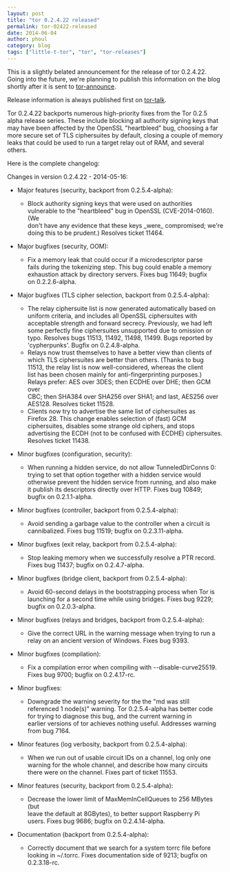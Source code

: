 ```yaml
---
layout: post
title: "tor 0.2.4.22 released"
permalink: tor-02422-released
date: 2014-06-04
author: phoul
category: blog
tags: ["little-t-tor", "tor", "tor-releases"]
---
```


This is a slightly belated announcement for the release of tor 0.2.4.22. Going into the future, we're planning to publish this information on the blog shortly after it is sent to [tor-announce](https://lists.torproject.org/cgi-bin/mailman/listinfo/tor-announce).

Release information is always published first on [tor-talk](https://lists.torproject.org/cgi-bin/mailman/listinfo/tor-talk).

Tor 0.2.4.22 backports numerous high-priority fixes from the Tor 0.2.5 alpha release series. These include blocking all authority signing keys that may have been affected by the OpenSSL "heartbleed" bug, choosing a far more secure set of TLS ciphersuites by default, closing a couple of memory leaks that could be used to run a target relay out of RAM, and several others.

Here is the complete changelog:  
  
  
Changes in version 0.2.4.22 - 2014-05-16:

- Major features (security, backport from 0.2.5.4-alpha):
  - Block authority signing keys that were used on authorities  
 vulnerable to the "heartbleed" bug in OpenSSL (CVE-2014-0160). (We  
 don't have any evidence that these keys \_were\_ compromised; we're  
 doing this to be prudent.) Resolves ticket 11464. 

- Major bugfixes (security, OOM):
  - Fix a memory leak that could occur if a microdescriptor parse  
 fails during the tokenizing step. This bug could enable a memory  
 exhaustion attack by directory servers. Fixes bug 11649; bugfix  
 on 0.2.2.6-alpha. 

- Major bugfixes (TLS cipher selection, backport from 0.2.5.4-alpha):
  - The relay ciphersuite list is now generated automatically based on  
 uniform criteria, and includes all OpenSSL ciphersuites with  
 acceptable strength and forward secrecy. Previously, we had left  
 some perfectly fine ciphersuites unsupported due to omission or  
 typo. Resolves bugs 11513, 11492, 11498, 11499. Bugs reported by  
 'cypherpunks'. Bugfix on 0.2.4.8-alpha.
  - Relays now trust themselves to have a better view than clients of  
 which TLS ciphersuites are better than others. (Thanks to bug  
 11513, the relay list is now well-considered, whereas the client  
 list has been chosen mainly for anti-fingerprinting purposes.)  
 Relays prefer: AES over 3DES; then ECDHE over DHE; then GCM over  
 CBC; then SHA384 over SHA256 over SHA1; and last, AES256 over  
 AES128. Resolves ticket 11528.
  - Clients now try to advertise the same list of ciphersuites as  
 Firefox 28. This change enables selection of (fast) GCM  
 ciphersuites, disables some strange old ciphers, and stops  
 advertising the ECDH (not to be confused with ECDHE) ciphersuites.  
 Resolves ticket 11438. 

- Minor bugfixes (configuration, security):
  - When running a hidden service, do not allow TunneledDirConns 0:  
 trying to set that option together with a hidden service would  
 otherwise prevent the hidden service from running, and also make  
 it publish its descriptors directly over HTTP. Fixes bug 10849;  
 bugfix on 0.2.1.1-alpha. 

- Minor bugfixes (controller, backport from 0.2.5.4-alpha):
  - Avoid sending a garbage value to the controller when a circuit is  
 cannibalized. Fixes bug 11519; bugfix on 0.2.3.11-alpha. 

- Minor bugfixes (exit relay, backport from 0.2.5.4-alpha):
  - Stop leaking memory when we successfully resolve a PTR record.  
 Fixes bug 11437; bugfix on 0.2.4.7-alpha. 

- Minor bugfixes (bridge client, backport from 0.2.5.4-alpha):
  - Avoid 60-second delays in the bootstrapping process when Tor is  
 launching for a second time while using bridges. Fixes bug 9229;  
 bugfix on 0.2.0.3-alpha. 

- Minor bugfixes (relays and bridges, backport from 0.2.5.4-alpha):
  - Give the correct URL in the warning message when trying to run a  
 relay on an ancient version of Windows. Fixes bug 9393. 

- Minor bugfixes (compilation):
  - Fix a compilation error when compiling with --disable-curve25519.  
 Fixes bug 9700; bugfix on 0.2.4.17-rc. 

- Minor bugfixes:
  - Downgrade the warning severity for the the "md was still  
 referenced 1 node(s)" warning. Tor 0.2.5.4-alpha has better code  
 for trying to diagnose this bug, and the current warning in  
 earlier versions of tor achieves nothing useful. Addresses warning  
 from bug 7164. 

- Minor features (log verbosity, backport from 0.2.5.4-alpha):
  - When we run out of usable circuit IDs on a channel, log only one  
 warning for the whole channel, and describe how many circuits  
 there were on the channel. Fixes part of ticket 11553. 

- Minor features (security, backport from 0.2.5.4-alpha):
  - Decrease the lower limit of MaxMemInCellQueues to 256 MBytes (but  
 leave the default at 8GBytes), to better support Raspberry Pi  
 users. Fixes bug 9686; bugfix on 0.2.4.14-alpha. 

- Documentation (backport from 0.2.5.4-alpha):
  - Correctly document that we search for a system torrc file before  
 looking in ~/.torrc. Fixes documentation side of 9213; bugfix on  
 0.2.3.18-rc. 


